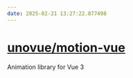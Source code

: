 ```yaml
---
date: 2025-02-21 13:27:22.877498
---
```


# [unovue/motion-vue](https://github.com/unovue/motion-vue)

Animation library for Vue 3